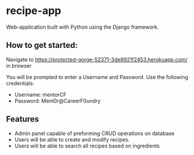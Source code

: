# recipe-app

Web-application built with Python using the Django framework. 

## How to get started:

Navigate to https://protected-gorge-52371-3de8921f2453.herokuapp.com/ in browser

You will be prompted to enter a Username and Password. Use the following credentials:

 - Username: mentorCF
 - Password: Ment0r@CareerF0undry

## Features

- Admin panel capable of preforming CRUD operations on database
- Users will be able to create and modify recipes.
- Users will be able to search all recipes based on ingredients
